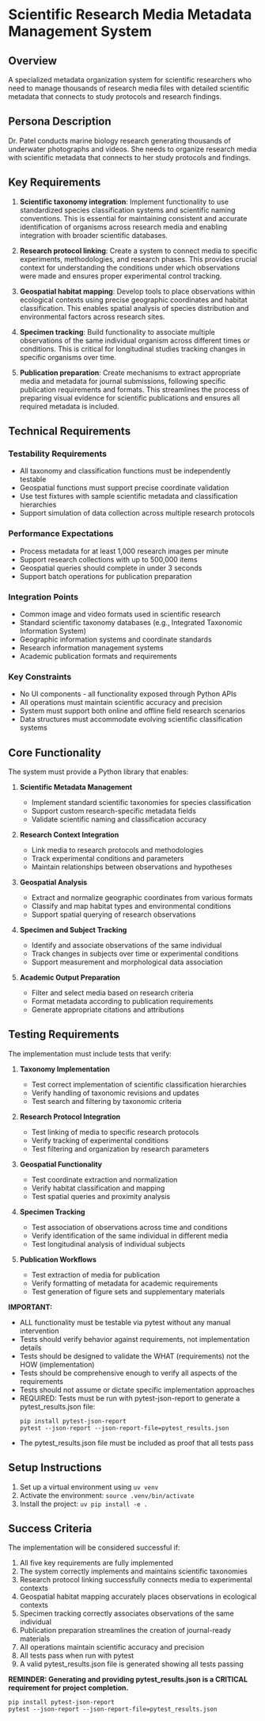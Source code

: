 # Scientific Research Media Metadata Management System

## Overview
A specialized metadata organization system for scientific researchers who need to manage thousands of research media files with detailed scientific metadata that connects to study protocols and research findings.

## Persona Description
Dr. Patel conducts marine biology research generating thousands of underwater photographs and videos. She needs to organize research media with scientific metadata that connects to her study protocols and findings.

## Key Requirements
1. **Scientific taxonomy integration**: Implement functionality to use standardized species classification systems and scientific naming conventions. This is essential for maintaining consistent and accurate identification of organisms across research media and enabling integration with broader scientific databases.

2. **Research protocol linking**: Create a system to connect media to specific experiments, methodologies, and research phases. This provides crucial context for understanding the conditions under which observations were made and ensures proper experimental control tracking.

3. **Geospatial habitat mapping**: Develop tools to place observations within ecological contexts using precise geographic coordinates and habitat classification. This enables spatial analysis of species distribution and environmental factors across research sites.

4. **Specimen tracking**: Build functionality to associate multiple observations of the same individual organism across different times or conditions. This is critical for longitudinal studies tracking changes in specific organisms over time.

5. **Publication preparation**: Create mechanisms to extract appropriate media and metadata for journal submissions, following specific publication requirements and formats. This streamlines the process of preparing visual evidence for scientific publications and ensures all required metadata is included.

## Technical Requirements

### Testability Requirements
- All taxonomy and classification functions must be independently testable
- Geospatial functions must support precise coordinate validation
- Use test fixtures with sample scientific metadata and classification hierarchies
- Support simulation of data collection across multiple research protocols

### Performance Expectations
- Process metadata for at least 1,000 research images per minute
- Support research collections with up to 500,000 items
- Geospatial queries should complete in under 3 seconds
- Support batch operations for publication preparation

### Integration Points
- Common image and video formats used in scientific research
- Standard scientific taxonomy databases (e.g., Integrated Taxonomic Information System)
- Geographic information systems and coordinate standards
- Research information management systems
- Academic publication formats and requirements

### Key Constraints
- No UI components - all functionality exposed through Python APIs
- All operations must maintain scientific accuracy and precision
- System must support both online and offline field research scenarios
- Data structures must accommodate evolving scientific classification systems

## Core Functionality

The system must provide a Python library that enables:

1. **Scientific Metadata Management**
   - Implement standard scientific taxonomies for species classification
   - Support custom research-specific metadata fields
   - Validate scientific naming and classification accuracy

2. **Research Context Integration**
   - Link media to research protocols and methodologies
   - Track experimental conditions and parameters
   - Maintain relationships between observations and hypotheses

3. **Geospatial Analysis**
   - Extract and normalize geographic coordinates from various formats
   - Classify and map habitat types and environmental conditions
   - Support spatial querying of research observations

4. **Specimen and Subject Tracking**
   - Identify and associate observations of the same individual
   - Track changes in subjects over time or experimental conditions
   - Support measurement and morphological data association

5. **Academic Output Preparation**
   - Filter and select media based on research criteria
   - Format metadata according to publication requirements
   - Generate appropriate citations and attributions

## Testing Requirements

The implementation must include tests that verify:

1. **Taxonomy Implementation**
   - Test correct implementation of scientific classification hierarchies
   - Verify handling of taxonomic revisions and updates
   - Test search and filtering by taxonomic criteria

2. **Research Protocol Integration**
   - Test linking of media to specific research protocols
   - Verify tracking of experimental conditions
   - Test filtering and organization by research parameters

3. **Geospatial Functionality**
   - Test coordinate extraction and normalization
   - Verify habitat classification and mapping
   - Test spatial queries and proximity analysis

4. **Specimen Tracking**
   - Test association of observations across time and conditions
   - Verify identification of the same individual in different media
   - Test longitudinal analysis of individual subjects

5. **Publication Workflows**
   - Test extraction of media for publication
   - Verify formatting of metadata for academic requirements
   - Test generation of figure sets and supplementary materials

**IMPORTANT:**
- ALL functionality must be testable via pytest without any manual intervention
- Tests should verify behavior against requirements, not implementation details
- Tests should be designed to validate the WHAT (requirements) not the HOW (implementation)
- Tests should be comprehensive enough to verify all aspects of the requirements
- Tests should not assume or dictate specific implementation approaches
- REQUIRED: Tests must be run with pytest-json-report to generate a pytest_results.json file:
  ```
  pip install pytest-json-report
  pytest --json-report --json-report-file=pytest_results.json
  ```
- The pytest_results.json file must be included as proof that all tests pass

## Setup Instructions
1. Set up a virtual environment using `uv venv`
2. Activate the environment: `source .venv/bin/activate`
3. Install the project: `uv pip install -e .`

## Success Criteria

The implementation will be considered successful if:

1. All five key requirements are fully implemented
2. The system correctly implements and maintains scientific taxonomies
3. Research protocol linking successfully connects media to experimental contexts
4. Geospatial habitat mapping accurately places observations in ecological contexts
5. Specimen tracking correctly associates observations of the same individual
6. Publication preparation streamlines the creation of journal-ready materials
7. All operations maintain scientific accuracy and precision
8. All tests pass when run with pytest
9. A valid pytest_results.json file is generated showing all tests passing

**REMINDER: Generating and providing pytest_results.json is a CRITICAL requirement for project completion.**
```
pip install pytest-json-report
pytest --json-report --json-report-file=pytest_results.json
```